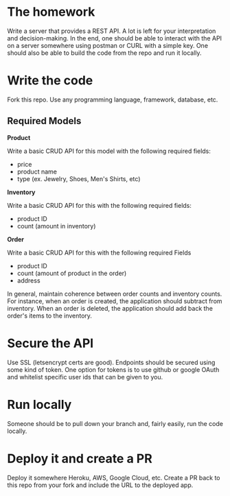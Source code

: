 # The homework
Write a server that provides a REST API. A lot is left for your interpretation and decision-making. In the end, one should be able to interact with the API on a server somewhere using postman or CURL with a simple key. One should also be able to build the code from the repo and run it locally.

# Write the code
Fork this repo. Use any programming language, framework, database, etc.

## Required Models

**Product**

Write a basic CRUD API for this model with the following required fields:
- price
- product name
- type (ex. Jewelry, Shoes, Men's Shirts, etc)

**Inventory**

Write a basic CRUD API for this with the following required fields:
- product ID
- count (amount in inventory)

**Order**

Write a basic CRUD API for this  with the following required Fields
- product ID
- count (amount of product in the order)
- address

In general, maintain coherence between order counts and inventory counts. For instance, when an order is created, the application should subtract from inventory. When an order is deleted, the application should add back the order's items to the inventory.

# Secure the API
Use SSL (letsencrypt certs are good). Endpoints should be secured using some kind of token. One option for tokens is to use github or google OAuth and whitelist specific user ids that can be given to you.

# Run locally
Someone should be to pull down your branch and, fairly easily, run the code locally.

# Deploy it and create a PR
Deploy it somewhere Heroku, AWS, Google Cloud, etc.  Create a PR back to this repo from your fork and include the URL to the deployed app.
